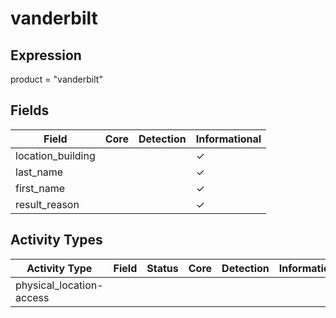 vanderbilt
==========

Expression
----------

product = "vanderbilt"

Fields
------

| Field             | Core | Detection | Informational |
| ----------------- | ---- | --------- | ------------- |
| location_building |      |           | &#10003;      |
| last_name         |      |           | &#10003;      |
| first_name        |      |           | &#10003;      |
| result_reason     |      |           | &#10003;      |

Activity Types
--------------

| Activity Type            | Field | Status | Core | Detection | Informational |
| ------------------------ | ----- | ------ | ---- | --------- | ------------- |
| physical_location-access |       |        |      |           |               |

